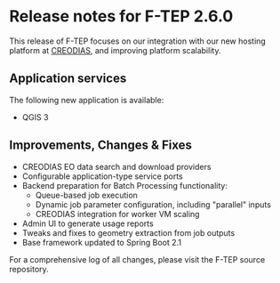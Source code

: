 # Release notes for F-TEP 2.6.0

This release of F-TEP focuses on our integration with our new hosting
platform at [CREODIAS](https://creodias.eu/), and improving platform
scalability.

## Application services

The following new application is available:

* QGIS 3

## Improvements, Changes &amp; Fixes

* CREODIAS EO data search and download providers
* Configurable application-type service ports
* Backend preparation for Batch Processing functionality:
  * Queue-based job execution
  * Dynamic job parameter configuration, including "parallel" inputs
  * CREODIAS integration for worker VM scaling
* Admin UI to generate usage reports
* Tweaks and fixes to geometry extraction from job outputs
* Base framework updated to Spring Boot 2.1

For a comprehensive log of all changes, please visit the F-TEP source
repository.

